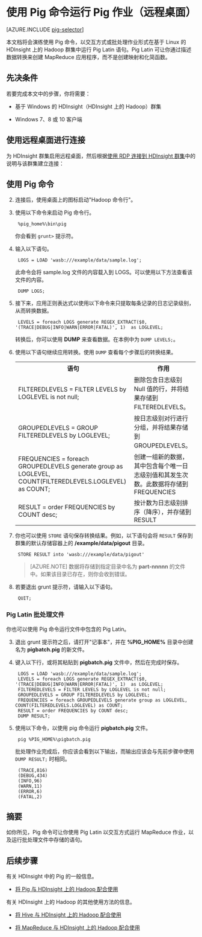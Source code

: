 <properties
   pageTitle="在 HDInsight 中使用 Hadoop Pig | Azure"
   description="了解如何通过远程桌面将 Pig 与 HDInsight 上的 Hadoop 配合使用。"
   services="hdinsight"
   documentationCenter=""
   authors="Blackmist"
   manager="paulettm"
   editor="cgronlun"/>
<tags ms.service="hdinsight"
    ms.date="04/03/2015"
    wacn.date="04/15/2015"
    />



# 使用 Pig 命令运行 Pig 作业（远程桌面）

[AZURE.INCLUDE [pig-selector](../includes/hdinsight-selector-use-pig.md)]

本文档将会演练使用 Pig 命令，以交互方式或批处理作业形式在基于 Linux 的 HDInsight 上的 Hadoop 群集中运行 Pig Latin 语句。Pig Latin 可让你通过描述数据转换来创建 MapReduce 应用程序，而不是创建映射和化简函数。

## <a id="prereq"></a>先决条件

若要完成本文中的步骤，你将需要：

* 基于 Windows 的 HDInsight（HDInsight 上的 Hadoop）群集

* Windows 7、8 或 10 客户端

## <a id="connect"></a>使用远程桌面进行连接

为 HDInsight 群集启用远程桌面，然后根据<a href="/documentation/articles/hdinsight-administer-use-management-portal/#rdp" target="_blank">使用 RDP 连接到 HDInsight 群集</a>中的说明与该群集建立连接：

## <a id="pig"></a>使用 Pig 命令

2. 连接后，使用桌面上的图标启动"Hadoop 命令行"。

2. 使用以下命令来启动 Pig 命令行。

		%pig_home%\bin\pig

	你会看到 `grunt>` 提示符。 

3. 输入以下语句。

		LOGS = LOAD 'wasb:///example/data/sample.log';

	此命令会将 sample.log 文件的内容载入到 LOGS。可以使用以下方法查看该文件的内容。

		DUMP LOGS;

4. 接下来，应用正则表达式以使用以下命令来只提取每条记录的日志记录级别，从而转换数据。

		LEVELS = foreach LOGS generate REGEX_EXTRACT($0, '(TRACE|DEBUG|INFO|WARN|ERROR|FATAL)', 1)  as LOGLEVEL;

	转换后，你可以使用 **DUMP** 来查看数据。在本例中为 `DUMP LEVELS;`。

5. 使用以下语句继续应用转换。使用 `DUMP` 查看每个步骤后的转换结果。

	<table>
	<tr>
	<th>语句</th><th>作用</th>
	</tr>
	<tr>
	<td>FILTEREDLEVELS = FILTER LEVELS by LOGLEVEL is not null;</td><td>删除包含日志级别 Null 值的行，并将结果存储到 FILTEREDLEVELS。</td>
	</tr>
	<tr>
	<td>GROUPEDLEVELS = GROUP FILTEREDLEVELS by LOGLEVEL;</td><td>按日志级别对行进行分组，并将结果存储到 GROUPEDLEVELS。</td>
	</tr>
	<tr>
	<td>FREQUENCIES = foreach GROUPEDLEVELS generate group as LOGLEVEL, COUNT(FILTEREDLEVELS.LOGLEVEL) as COUNT;</td><td>创建一组新的数据，其中包含每个唯一日志级别值和其发生次数。此数据将存储到 FREQUENCIES</td>
	</tr>
	<tr>
	<td>RESULT = order FREQUENCIES by COUNT desc;</td><td>按计数为日志级别排序（降序），并存储到 RESULT</td>
	</tr>
	</table>

6. 你也可以使用 `STORE` 语句保存转换结果。例如，以下语句会将 `RESULT` 保存到群集的默认存储容器上的 **/example/data/pigout** 目录。

		STORE RESULT into 'wasb:///example/data/pigout'

	> [AZURE.NOTE] 数据将存储到指定目录中名为 **part-nnnnn** 的文件中。如果该目录已存在，则你会收到错误。

7. 若要退出 grunt 提示符，请输入以下语句。

		QUIT;

### Pig Latin 批处理文件

你也可以使用 Pig 命令运行文件中包含的 Pig Latin。

3. 退出 grunt 提示符之后，请打开"记事本"，并在 **%PIG_HOME%** 目录中创建名为 **pigbatch.pig** 的新文件。

4. 键入以下行，或将其粘贴到 **pigbatch.pig** 文件中，然后在完成时保存。

		LOGS = LOAD 'wasb:///example/data/sample.log';
		LEVELS = foreach LOGS generate REGEX_EXTRACT($0, '(TRACE|DEBUG|INFO|WARN|ERROR|FATAL)', 1)  as LOGLEVEL;
		FILTEREDLEVELS = FILTER LEVELS by LOGLEVEL is not null;
		GROUPEDLEVELS = GROUP FILTEREDLEVELS by LOGLEVEL;
		FREQUENCIES = foreach GROUPEDLEVELS generate group as LOGLEVEL, COUNT(FILTEREDLEVELS.LOGLEVEL) as COUNT;
		RESULT = order FREQUENCIES by COUNT desc;
		DUMP RESULT;

5. 使用以下命令，以使用 pig 命令运行 **pigbatch.pig** 文件。

		pig %PIG_HOME%\pigbatch.pig

	批处理作业完成后，你应该会看到以下输出，而输出应该会与先前步骤中使用 `DUMP RESULT;` 时相同。

		(TRACE,816)
		(DEBUG,434)
		(INFO,96)
		(WARN,11)
		(ERROR,6)
		(FATAL,2)

## <a id="summary"></a>摘要

如你所见，Pig 命令可让你使用 Pig Latin 以交互方式运行 MapReduce 作业，以及运行批处理文件中存储的语句。

## <a id="nextsteps"></a>后续步骤

有关 HDInsight 中的 Pig 的一般信息。

* [将 Pig 与 HDInsight 上的 Hadoop 配合使用](/documentation/articles/hdinsight-use-pig)

有关 HDInsight 上的 Hadoop 的其他使用方法的信息。

* [将 Hive 与 HDInsight 上的 Hadoop 配合使用](/documentation/articles/hdinsight-use-hive)

* [将 MapReduce 与 HDInsight 上的 Hadoop 配合使用](/documentation/articles/hdinsight-use-mapreduce)

<!--HONumber=50-->